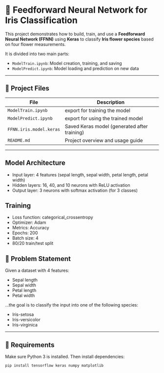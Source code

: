 # 🌸 Feedforward Neural Network for Iris Classification

This project demonstrates how to build, train, and use a **Feedforward Neural Network (FFNN)** using **Keras** to classify **Iris flower species** based on four flower measurements.

It is divided into two main parts:

- `ModelTrain.ipynb`: Model creation, training, and saving
- `ModelPredict.ipynb`: Model loading and prediction on new data

---

## 📁 Project Files

| File                | Description                                    |
|---------------------|------------------------------------------------|
| `ModelTrain.ipynb`   |  export for training the model     |
| `ModelPredict.ipynb` |  export for using the trained model|
| `FFNN.iris.model.keras` | Saved Keras model (generated after training) |
| `README.md`         | Project overview and usage guide               |

---

## Model Architecture

- Input layer: 4 features (sepal length, sepal width, petal length, petal width)
- Hidden layers: 16, 40, and 10 neurons with ReLU activation
- Output layer: 3 neurons with softmax activation (for 3 classes)

## Training

- Loss function: categorical_crossentropy
- Optimizer: Adam
- Metrics: Accuracy
- Epochs: 200
- Batch size: 4
- 80/20 train/test split

## 🧠 Problem Statement

Given a dataset with 4 features:
- Sepal length
- Sepal width
- Petal length
- Petal width

...the goal is to classify the input into one of the following species:
- Iris-setosa
- Iris-versicolor
- Iris-virginica

---

## 🧰 Requirements

Make sure Python 3 is installed. Then install dependencies:

```bash
pip install tensorflow keras numpy matplotlib
